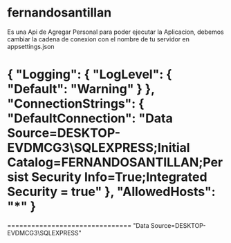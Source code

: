 # fernandosantillan
Es una Api de Agregar Personal
para poder ejecutar la Aplicacion, debemos cambiar la cadena de conexion con el nombre de tu servidor en appsettings.json

{
  "Logging": {
    "LogLevel": {
      "Default": "Warning"
    }
  },
  "ConnectionStrings": {
    "DefaultConnection": "Data Source=DESKTOP-EVDMCG3\\SQLEXPRESS;Initial Catalog=FERNANDOSANTILLAN;Persist Security Info=True;Integrated Security = true"
  },
  "AllowedHosts": "*"
}
================================
===============================
"Data Source=DESKTOP-EVDMCG3\\SQLEXPRESS"
